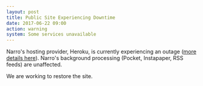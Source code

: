 ```yaml
---
layout: post
title: Public Site Experiencing Downtime
date: 2017-06-22 09:00
action: warning
system: Some services unavailable
---
```

Narro's hosting provider, Heroku, is currently experiencing an outage ([more details here][0]). Narro's background processing (Pocket, Instapaper, RSS feeds) are unaffected.

We are working to restore the site.

[0]: https://status.heroku.com/incidents/1195
